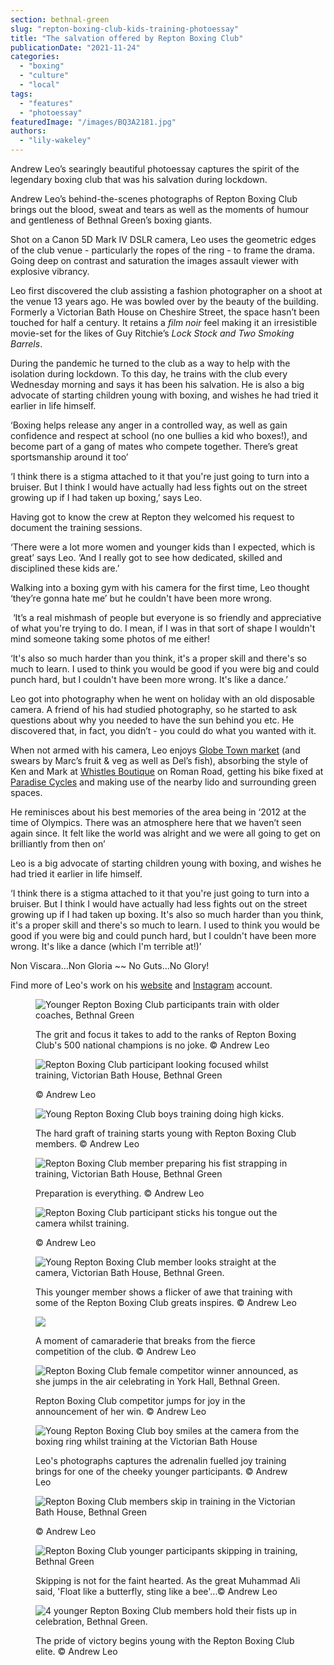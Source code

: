 ```yaml
---
section: bethnal-green
slug: "repton-boxing-club-kids-training-photoessay"
title: "The salvation offered by Repton Boxing Club"
publicationDate: "2021-11-24"
categories: 
  - "boxing"
  - "culture"
  - "local"
tags: 
  - "features"
  - "photoessay"
featuredImage: "/images/BQ3A2181.jpg"
authors: 
  - "lily-wakeley"
---
```


Andrew Leo’s searingly beautiful photoessay captures the spirit of the legendary boxing club that was his salvation during lockdown.

Andrew Leo’s behind-the-scenes photographs of Repton Boxing Club brings out the blood, sweat and tears as well as the moments of humour and gentleness of Bethnal Green’s boxing giants.

Shot on a Canon 5D Mark IV DSLR camera, Leo uses the geometric edges of the club venue - particularly the ropes of the ring - to frame the drama. Going deep on contrast and saturation the images assault viewer with explosive vibrancy.

Leo first discovered the club assisting a fashion photographer on a shoot at the venue 13 years ago. He was bowled over by the beauty of the building. Formerly a Victorian Bath House on Cheshire Street, the space hasn’t been touched for half a century. It retains a _film noir_ feel making it an irresistible movie-set for the likes of Guy Ritchie’s _Lock Stock and Two Smoking Barrels_.

During the pandemic he turned to the club as a way to help with the isolation during lockdown. To this day, he trains with the club every Wednesday morning and says it has been his salvation. He is also a big advocate of starting children young with boxing, and wishes he had tried it earlier in life himself.

‘Boxing helps release any anger in a controlled way, as well as gain confidence and respect at school (no one bullies a kid who boxes!), and become part of a gang of mates who compete together. There’s great sportsmanship around it too’

‘I think there is a stigma attached to it that you're just going to turn into a bruiser. But I think I would have actually had less fights out on the street growing up if I had taken up boxing,’ says Leo.

Having got to know the crew at Repton they welcomed his request to document the training sessions.

‘There were a lot more women and younger kids than I expected, which is great’ says Leo. ‘And I really got to see how dedicated, skilled and disciplined these kids are.’

Walking into a boxing gym with his camera for the first time, Leo thought ‘they’re gonna hate me’ but he couldn't have been more wrong. 

 ‘It’s a real mishmash of people but everyone is so friendly and appreciative of what you're trying to do. I mean, if I was in that sort of shape I wouldn't mind someone taking some photos of me either!

‘It's also so much harder than you think, it's a proper skill and there's so much to learn. I used to think you would be good if you were big and could punch hard, but I couldn't have been more wrong. It's like a dance.’

Leo got into photography when he went on holiday with an old disposable camera. A friend of his had studied photography, so he started to ask questions about why you needed to have the sun behind you etc. He discovered that, in fact, you didn’t - you could do what you wanted with it.

When not armed with his camera, Leo enjoys [Globe Town market](https://romanroadlondon.com/globe-town-market/) (and swears by Marc’s fruit & veg as well as Del’s fish), absorbing the style of Ken and Mark at [Whistles Boutique](https://www.allinlondon.co.uk/directory/mens-clothes/47724-whistles-boutique) on Roman Road, getting his bike fixed at [Paradise Cycles](https://www.paradisecycles.co.uk/) and making use of the nearby lido and surrounding green spaces. 

He reminisces about his best memories of the area being in ‘2012 at the time of Olympics. There was an atmosphere here that we haven’t seen again since. It felt like the world was alright and we were all going to get on brilliantly from then on’

Leo is a big advocate of starting children young with boxing, and wishes he had tried it earlier in life himself. 

‘I think there is a stigma attached to it that you're just going to turn into a bruiser. But I think I would have actually had less fights out on the street growing up if I had taken up boxing. It's also so much harder than you think, it's a proper skill and there's so much to learn. I used to think you would be good if you were big and could punch hard, but I couldn't have been more wrong. It's like a dance (which I'm terrible at!)’

Non Viscara...Non Gloria ~~ No Guts...No Glory!

Find more of Leo's work on his [website](http://www.andrewleophoto.com) and [Instagram](https://instagram.com/leoandphoto?utm_medium=copy_link) account.

<figure>

![Younger Repton Boxing Club participants train with older coaches, Bethnal Green](/images/BQ3A2181-1024x683.jpg)

<figcaption>

The grit and focus it takes to add to the ranks of Repton Boxing Club's 500 national champions is no joke. © Andrew Leo

</figcaption>

</figure>

<figure>

![Repton Boxing Club participant looking focused whilst training, Victorian Bath House, Bethnal Green](/images/BQ3A1276-1024x683.jpg)

<figcaption>

© Andrew Leo

</figcaption>

</figure>

<figure>

![Young Repton Boxing Club boys training doing high kicks.](/images/BQ3A8081-1024x683.jpg)

<figcaption>

The hard graft of training starts young with Repton Boxing Club members. © Andrew Leo

</figcaption>

</figure>

<figure>

![Repton Boxing Club member preparing his fist strapping in training, Victorian Bath House, Bethnal Green](/images/BQ3A0884-1024x683.jpg)

<figcaption>

Preparation is everything. © Andrew Leo

</figcaption>

</figure>

<figure>

![Repton Boxing Club participant sticks his tongue out the camera whilst training.](/images/BQ3A1426-1024x683.jpg)

<figcaption>

© Andrew Leo

</figcaption>

</figure>

<figure>

![Young Repton Boxing Club member looks straight at the camera, Victorian Bath House, Bethnal Green.](/images/BQ3A7385-1024x683.jpg)

<figcaption>

This younger member shows a flicker of awe that training with some of the Repton Boxing Club greats inspires. © Andrew Leo

</figcaption>

</figure>

<figure>

![](/images/BQ3A1859-1024x683.jpg)

<figcaption>

A moment of camaraderie that breaks from the fierce competition of the club. © Andrew Leo

</figcaption>

</figure>

<figure>

![Repton Boxing Club female competitor winner announced, as she jumps in the air celebrating in York Hall, Bethnal Green.](/images/BQ3A5022-1024x683.jpg)

<figcaption>

Repton Boxing Club competitor jumps for joy in the announcement of her win. © Andrew Leo

</figcaption>

</figure>

<figure>

![Young Repton Boxing Club boy smiles at the camera from the boxing ring whilst training at the Victorian Bath House](/images/BQ3A7442-1024x683.jpg)

<figcaption>

Leo's photographs captures the adrenalin fuelled joy training brings for one of the cheeky younger participants. © Andrew Leo

</figcaption>

</figure>

<figure>

![Repton Boxing Club members skip in training in the Victorian Bath House, Bethnal Green](/images/BQ3A0945-1024x683.jpg)

<figcaption>

© Andrew Leo

</figcaption>

</figure>

<figure>

![Repton Boxing Club younger participants skipping in training, Bethnal Green](/images/BQ3A1844-1024x683.jpg)

<figcaption>

Skipping is not for the faint hearted. As the great Muhammad Ali said, 'Float like a butterfly, sting like a bee'...© Andrew Leo

</figcaption>

</figure>

<figure>

![4 younger Repton Boxing Club members hold their fists up in celebration, Bethnal Green.](/images/BQ3A2340-1024x683.jpg)

<figcaption>

The pride of victory begins young with the Repton Boxing Club elite. © Andrew Leo

</figcaption>

</figure>

